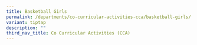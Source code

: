 ```yaml
---
title: Basketball Girls
permalink: /departments/co-curricular-activities-cca/basketball-girls/
variant: tiptap
description: ""
third_nav_title: Co Curricular Activities (CCA)
---
```

